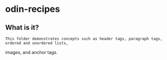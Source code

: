 # odin-recipes
## What is it?
    This folder demonstrates concepts such as header tags, paragraph tags, ordered and unordered lists,
images, and anchor tags.